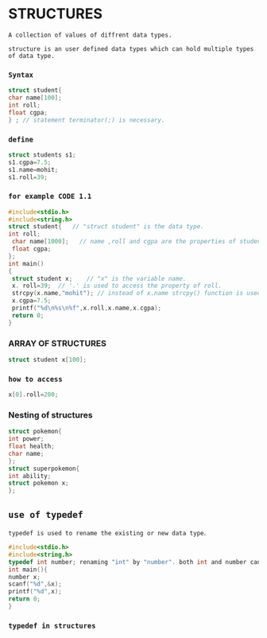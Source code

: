 # STRUCTURES
 `A collection of values of diffrent data types.`
 
 `structure is an user defined data types which can hold multiple types of data type.`

### `Syntax`
 ```c
 struct student{
 char name[100];
 int roll;
 float cgpa;
 } ; // statement terminator(;) is necessary.
 ```
 
 ### `define`
 ```c
 struct students s1;
 s1.cgpa=7.5;
 s1.name=mohit;
 s1.roll=39;
 ```

 ### `for example CODE 1.1`
 ```c
 #include<stdio.h>
#include<string.h>
struct student{   // "struct student" is the data type.
int roll;
  char name[1000];   // name ,roll and cgpa are the properties of student variable.
  float cgpa;
};
int main()
{
  struct student x;    // "x" is the variable name.
  x. roll=39;  // '.' is used to access the property of roll.
  strcpy(x.name,"mohit"); // instead of x.name strcpy() function is used to copy string to x.name because if used x.name it wont be able to update its value.
  x.cgpa=7.5;
  printf("%d\n%s\n%f",x.roll,x.name,x.cgpa);
  return 0;
}
 ```
### ARRAY OF STRUCTURES
```c
struct student x[100];
```
### `how to access`
```c
x[0].roll=200;
```

### Nesting of structures
```c
struct pokemon{
int power;
float health;
char name;
};
struct superpokemon{
int ability;
struct pokemon x;
};
```
## `use of typedef`

`typedef is used to rename the existing or new data type`.

```c
#include<stdio.h>
#include<string.h>
typedef int number; renaming "int" by "number". both int and number can be used.
int main(){
number x;
scanf("%d",&x);
printf("%d",x);
return 0;
}

```

### `typedef in structures`

```c

```
